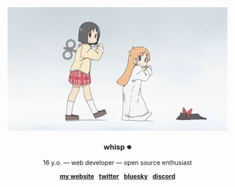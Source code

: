 <div align="center">
    <img src="img/hakase.gif">
    <h3>
        whisp 𖦹
    </h3>
    <p>
            16 y.o. — web developer — open source enthusiast
    </p>
    <div>
        <strong>
            <a href="https://whisp.moe">
                my website</a>
        </strong>
        &MediumSpace;
        <strong>
            <a href="https://x.com/ww_whisp">
                twitter</a>
        </strong>
        &MediumSpace;
        <strong>
            <a href="https://bsky.app/whisp.moe">
                bluesky</a>
        </strong>
        &MediumSpace;
        <strong>
            <a href="https://discord.com/users/1276688713434529854">
                discord</a>
        </strong>
    </div>
</div>